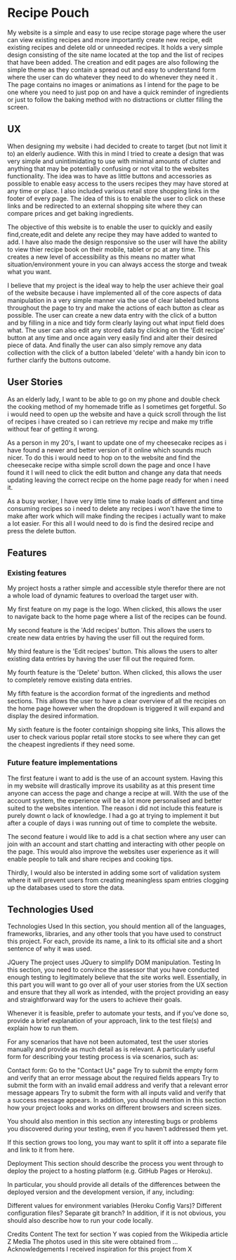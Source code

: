 # Recipe Pouch

My website is a simple and easy to use recipe storage page where the user can view existing recipes and more importantly create new recipe, edit existing recipes and delete old or unneeded recipes. It holds a very simple design consisting of the site name located at the top and the list of recipes that have been added. The creation and edit pages are also following the simple theme as they contain a spread out and easy to understand form where the user can do whatever they need to do whenever they need it . The page contains no images or animations as I intend for the page to be one where you need to just pop on and have a quick reminder of ingredients or just to follow the baking method with no distractions or clutter filling the screen. 


## UX

When designing my website i had decided to create to target (but not limit it to) an elderly audience. With this in mind I tried to create a design that was very simple and unintimidating to use with minimal amounts of clutter and anything that may be potentially confusing or not vital to the websites functionality. The idea was to have as little buttons and accessories as possible to enable easy access to the users recipes they may have stored at any time or place. I also included various retail store shopping links in the footer of every page. The idea of this is to enable the user to click on these links and be redirected to an external shopping site where they can compare prices and get baking ingredients. 

The objective of this website is to enable the user to quickly and easily find,create,edit and delete any recipe they may have added to wanted to add. I have also made the design responsive so the user will have the ability to view thier recipe book on their mobile, tablet or pc at any time. This creates a new level of accessibility as this means no matter what situation/environment youre in you can always access the storge and tweak what you want.

I believe that my project is the ideal way to help the user achieve their goal of the website because i have implemented all of the core aspects of data manipulation in a very simple manner via the use of clear labeled buttons throughout the page to try and make the actions of each button as clear as possible. The user can create a new data entry with the click of a button and by filling in a nice and tidy form clearly laying out what input field does what. The user can also edit any stored data by clicking on the 'Edit recipe' button at any time and once again very easily find and alter their desired piece of data. And finally the user can also simply remove any data collection with the click of a button labeled 'delete' with a handy bin icon to further clarify the buttons outcome. 

## User Stories

As an elderly lady, I want to be able to go on my phone and double check the cooking method of my homemade trifle as I sometimes get forgetful. So i would need to open up the website and have a quick scroll through the list of recipes i have created so i can retrieve my recipe and make my trifle without fear of getting it wrong.

As a person in my 20's, I want to update one of my cheesecake recipes as i have found a newer and better version of it online which sounds much nicer. To do this i would need to hop on to the website and find the cheesecake recipe witha simple scroll down the page and once I have found it I will need to click the edit button and change any data that needs updating leaving the correct recipe on the home page ready for when i need it.

As a busy worker, I have very little time to make loads of different and time consuming recipes so i need to delete any recipes i won't have the time to make after work which will make finding the recipes i actually want to make a lot easier. For this all I would need to do is find the desired recipe and press the delete button.


## Features

### Existing features

My project hosts a rather simple and accessible style therefor there are not a whole load of dynamic features to overload the target user with. 

My first feature on my page is the logo. When clicked, this allows the user to navigate back to the home page where a list of the recipes can be found. 

My second feature is the 'Add recipes' button. This allows the users to create new data entries by having the user fill out the required form.

My third feature is the 'Edit recipes' button. This allows the users to alter existing data entries by having the user fill out the required form.

My fourth feature is the 'Delete' button. When clicked, this allows the user to completely remove existing data entries.

My fifth feature is the accordion format of the ingredients and method sections. This allows the user to have a clear overview of all the recipies on the home page however when the dropdown is triggered it will expand and display the desired information.

My sixth feature is the footer containign shopping site links, This allows the user to check various poplar retail store stocks to see where they can get the cheapest ingredients if they need some. 

### Future feature implementations

The first feature i want to add is the use of an account system. Having this in my website will drastically improve its usability as at this present time anyone can access the page and change a recipe at will. With the use of the account system, the experience will be a lot more personalised and better suited to the websites intention. The reason i did not include this feature is purely downt o lack of knowledge. I had a go at trying to implement it but after a couple of days i was running out of time to complete the website.

The second feature i would like to add is a chat section where any user can join with an account and start chatting and interacting with other people on the page. This would also improve the websites user experience as it will enable people to talk and share recipes and cooking tips. 

Thirdly, I would also be intersted in adding some sort of validation system where it will prevent users from creating meaningless spam entries clogging up the databases used to store the data. 

## Technologies Used



Technologies Used
In this section, you should mention all of the languages, frameworks, libraries, and any other tools that you have used to construct this project. For each, provide its name, a link to its official site and a short sentence of why it was used.

JQuery
The project uses JQuery to simplify DOM manipulation.
Testing
In this section, you need to convince the assessor that you have conducted enough testing to legitimately believe that the site works well. Essentially, in this part you will want to go over all of your user stories from the UX section and ensure that they all work as intended, with the project providing an easy and straightforward way for the users to achieve their goals.

Whenever it is feasible, prefer to automate your tests, and if you've done so, provide a brief explanation of your approach, link to the test file(s) and explain how to run them.

For any scenarios that have not been automated, test the user stories manually and provide as much detail as is relevant. A particularly useful form for describing your testing process is via scenarios, such as:

Contact form:
Go to the "Contact Us" page
Try to submit the empty form and verify that an error message about the required fields appears
Try to submit the form with an invalid email address and verify that a relevant error message appears
Try to submit the form with all inputs valid and verify that a success message appears.
In addition, you should mention in this section how your project looks and works on different browsers and screen sizes.

You should also mention in this section any interesting bugs or problems you discovered during your testing, even if you haven't addressed them yet.

If this section grows too long, you may want to split it off into a separate file and link to it from here.

Deployment
This section should describe the process you went through to deploy the project to a hosting platform (e.g. GitHub Pages or Heroku).

In particular, you should provide all details of the differences between the deployed version and the development version, if any, including:

Different values for environment variables (Heroku Config Vars)?
Different configuration files?
Separate git branch?
In addition, if it is not obvious, you should also describe how to run your code locally.

Credits
Content
The text for section Y was copied from the Wikipedia article Z
Media
The photos used in this site were obtained from ...
Acknowledgements
I received inspiration for this project from X
